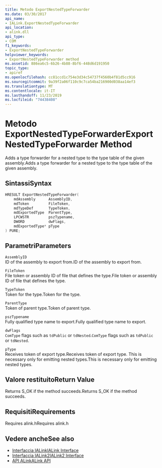 ```yaml
---
title: Metodo ExportNestedTypeForwarder
ms.date: 03/30/2017
api_name:
- IALink.ExportNestedTypeForwarder
api_location:
- alink.dll
api_type:
- COM
f1_keywords:
- ExportNestedTypeForwarder
helpviewer_keywords:
- ExportNestedTypeForwarder method
ms.assetid: 886ea6c5-6b26-4b88-8bf6-448d6d191950
topic_type:
- apiref
ms.openlocfilehash: cc81ccd1c754e3d34c54737f4560b4f81d5cc916
ms.sourcegitcommit: 9a39f2a06f110c9c7ca54ba216900d038aa14ef3
ms.translationtype: MT
ms.contentlocale: it-IT
ms.lasthandoff: 11/23/2019
ms.locfileid: "74438408"
---
```

# <a name="exportnestedtypeforwarder-method"></a><span data-ttu-id="5a346-102">Metodo ExportNestedTypeForwarder</span><span class="sxs-lookup"><span data-stu-id="5a346-102">ExportNestedTypeForwarder Method</span></span>
<span data-ttu-id="5a346-103">Adds a type forwarder for a nested type to the type table of the given assembly.</span><span class="sxs-lookup"><span data-stu-id="5a346-103">Adds a type forwarder for a nested type to the type table of the given assembly.</span></span>  
  
## <a name="syntax"></a><span data-ttu-id="5a346-104">Sintassi</span><span class="sxs-lookup"><span data-stu-id="5a346-104">Syntax</span></span>  
  
```cpp  
HRESULT ExportNestedTypeForwarder(  
    mdAssembly      AssemblyID,  
    mdToken         FileToken,  
    mdTypeDef       TypeToken,  
    mdExportedType  ParentType,  
    LPCWSTR         pszTypename,  
    DWORD           dwFlags,  
    mdExportedType* pType  
) PURE;  
```  
  
## <a name="parameters"></a><span data-ttu-id="5a346-105">Parametri</span><span class="sxs-lookup"><span data-stu-id="5a346-105">Parameters</span></span>  
 `AssemblyID`  
 <span data-ttu-id="5a346-106">ID of the assembly to export from.</span><span class="sxs-lookup"><span data-stu-id="5a346-106">ID of the assembly to export from.</span></span>  
  
 `FileToken`  
 <span data-ttu-id="5a346-107">File token or assembly ID of file that defines the type.</span><span class="sxs-lookup"><span data-stu-id="5a346-107">File token or assembly ID of file that defines the type.</span></span>  
  
 `TypeToken`  
 <span data-ttu-id="5a346-108">Token for the type.</span><span class="sxs-lookup"><span data-stu-id="5a346-108">Token for the type.</span></span>  
  
 `ParentType`  
 <span data-ttu-id="5a346-109">Token of parent type.</span><span class="sxs-lookup"><span data-stu-id="5a346-109">Token of parent type.</span></span>  
  
 `pszTypename`  
 <span data-ttu-id="5a346-110">Fully qualified type name to export.</span><span class="sxs-lookup"><span data-stu-id="5a346-110">Fully qualified type name to export.</span></span>  
  
 `dwFlags`  
 <span data-ttu-id="5a346-111">`ComType` flags such as `tdPublic` or `tdNested`.</span><span class="sxs-lookup"><span data-stu-id="5a346-111">`ComType` flags such as `tdPublic` or `tdNested`.</span></span>  
  
 `pType`  
 <span data-ttu-id="5a346-112">Receives token of export type.</span><span class="sxs-lookup"><span data-stu-id="5a346-112">Receives token of export type.</span></span> <span data-ttu-id="5a346-113">This is necessary only for emitting nested types.</span><span class="sxs-lookup"><span data-stu-id="5a346-113">This is necessary only for emitting nested types.</span></span>  
  
## <a name="return-value"></a><span data-ttu-id="5a346-114">Valore restituito</span><span class="sxs-lookup"><span data-stu-id="5a346-114">Return Value</span></span>  
 <span data-ttu-id="5a346-115">Returns S_OK if the method succeeds.</span><span class="sxs-lookup"><span data-stu-id="5a346-115">Returns S_OK if the method succeeds.</span></span>  
  
## <a name="requirements"></a><span data-ttu-id="5a346-116">Requisiti</span><span class="sxs-lookup"><span data-stu-id="5a346-116">Requirements</span></span>  
 <span data-ttu-id="5a346-117">Requires alink.h</span><span class="sxs-lookup"><span data-stu-id="5a346-117">Requires alink.h</span></span>  
  
## <a name="see-also"></a><span data-ttu-id="5a346-118">Vedere anche</span><span class="sxs-lookup"><span data-stu-id="5a346-118">See also</span></span>

- [<span data-ttu-id="5a346-119">Interfaccia IALink</span><span class="sxs-lookup"><span data-stu-id="5a346-119">IALink Interface</span></span>](ialink-interface.md)
- [<span data-ttu-id="5a346-120">Interfaccia IALink2</span><span class="sxs-lookup"><span data-stu-id="5a346-120">IALink2 Interface</span></span>](ialink2-interface.md)
- [<span data-ttu-id="5a346-121">API ALink</span><span class="sxs-lookup"><span data-stu-id="5a346-121">ALink API</span></span>](index.md)
